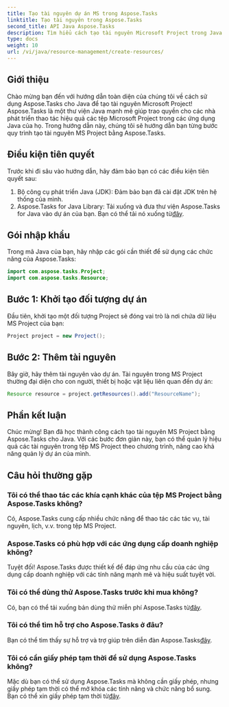 ```yaml
---
title: Tạo tài nguyên dự án MS trong Aspose.Tasks
linktitle: Tạo tài nguyên trong Aspose.Tasks
second_title: API Java Aspose.Tasks
description: Tìm hiểu cách tạo tài nguyên Microsoft Project trong Java bằng thư viện Aspose.Tasks. Hướng dẫn từng bước để quản lý tài nguyên hiệu quả.
type: docs
weight: 10
url: /vi/java/resource-management/create-resources/
---
```

## Giới thiệu
Chào mừng bạn đến với hướng dẫn toàn diện của chúng tôi về cách sử dụng Aspose.Tasks cho Java để tạo tài nguyên Microsoft Project! Aspose.Tasks là một thư viện Java mạnh mẽ giúp trao quyền cho các nhà phát triển thao tác hiệu quả các tệp Microsoft Project trong các ứng dụng Java của họ. Trong hướng dẫn này, chúng tôi sẽ hướng dẫn bạn từng bước quy trình tạo tài nguyên MS Project bằng Aspose.Tasks.
## Điều kiện tiên quyết
Trước khi đi sâu vào hướng dẫn, hãy đảm bảo bạn có các điều kiện tiên quyết sau:
1. Bộ công cụ phát triển Java (JDK): Đảm bảo bạn đã cài đặt JDK trên hệ thống của mình.
2.  Aspose.Tasks for Java Library: Tải xuống và đưa thư viện Aspose.Tasks for Java vào dự án của bạn. Bạn có thể tải nó xuống từ[đây](https://releases.aspose.com/tasks/java/).

## Gói nhập khẩu
Trong mã Java của bạn, hãy nhập các gói cần thiết để sử dụng các chức năng của Aspose.Tasks:
```java
import com.aspose.tasks.Project;
import com.aspose.tasks.Resource;
```

## Bước 1: Khởi tạo đối tượng dự án
Đầu tiên, khởi tạo một đối tượng Project sẽ đóng vai trò là nơi chứa dữ liệu MS Project của bạn:
```java
Project project = new Project();
```
## Bước 2: Thêm tài nguyên
Bây giờ, hãy thêm tài nguyên vào dự án. Tài nguyên trong MS Project thường đại diện cho con người, thiết bị hoặc vật liệu liên quan đến dự án:
```java
Resource resource = project.getResources().add("ResourceName");
```

## Phần kết luận
Chúc mừng! Bạn đã học thành công cách tạo tài nguyên MS Project bằng Aspose.Tasks cho Java. Với các bước đơn giản này, bạn có thể quản lý hiệu quả các tài nguyên trong tệp MS Project theo chương trình, nâng cao khả năng quản lý dự án của mình.
## Câu hỏi thường gặp
### Tôi có thể thao tác các khía cạnh khác của tệp MS Project bằng Aspose.Tasks không?
Có, Aspose.Tasks cung cấp nhiều chức năng để thao tác các tác vụ, tài nguyên, lịch, v.v. trong tệp MS Project.
### Aspose.Tasks có phù hợp với các ứng dụng cấp doanh nghiệp không?
Tuyệt đối! Aspose.Tasks được thiết kế để đáp ứng nhu cầu của các ứng dụng cấp doanh nghiệp với các tính năng mạnh mẽ và hiệu suất tuyệt vời.
### Tôi có thể dùng thử Aspose.Tasks trước khi mua không?
 Có, bạn có thể tải xuống bản dùng thử miễn phí Aspose.Tasks từ[đây](https://releases.aspose.com/).
### Tôi có thể tìm hỗ trợ cho Aspose.Tasks ở đâu?
Bạn có thể tìm thấy sự hỗ trợ và trợ giúp trên diễn đàn Aspose.Tasks[đây](https://forum.aspose.com/c/tasks/15).
### Tôi có cần giấy phép tạm thời để sử dụng Aspose.Tasks không?
 Mặc dù bạn có thể sử dụng Aspose.Tasks mà không cần giấy phép, nhưng giấy phép tạm thời có thể mở khóa các tính năng và chức năng bổ sung. Bạn có thể xin giấy phép tạm thời từ[đây](https://purchase.aspose.com/temporary-license/).